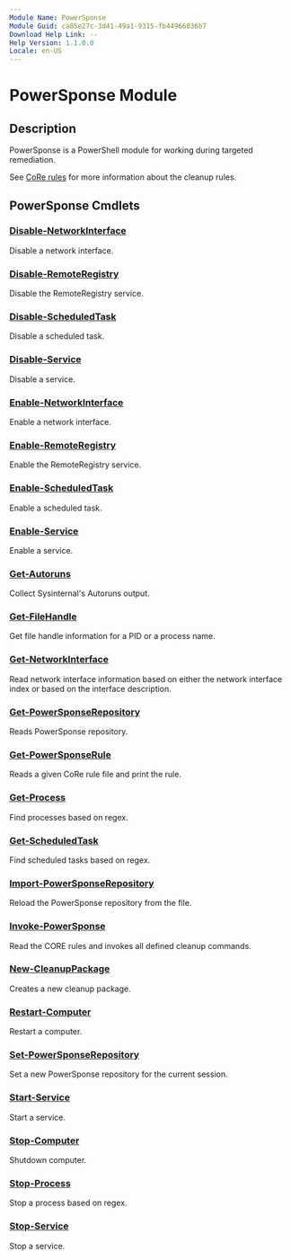 ```yaml
---
Module Name: PowerSponse
Module Guid: ca85e27c-3d41-49a1-9315-fb44966836b7
Download Help Link: --
Help Version: 1.1.0.0
Locale: en-US
---
```


# PowerSponse Module
## Description
PowerSponse is a PowerShell module for working during targeted remediation.

See [CoRe rules](https://github.com/swisscom/PowerSponse/wiki/CoRe-rules) for
more information about the cleanup rules.

## PowerSponse Cmdlets
### [Disable-NetworkInterface](Disable-NetworkInterface.md)
Disable a network interface.

### [Disable-RemoteRegistry](Disable-RemoteRegistry.md)
Disable the RemoteRegistry service.

### [Disable-ScheduledTask](Disable-ScheduledTask.md)
Disable a scheduled task.

### [Disable-Service](Disable-Service.md)
Disable a service.

### [Enable-NetworkInterface](Enable-NetworkInterface.md)
Enable a network interface.

### [Enable-RemoteRegistry](Enable-RemoteRegistry.md)
Enable the RemoteRegistry service.

### [Enable-ScheduledTask](Enable-ScheduledTask.md)
Enable a scheduled task.

### [Enable-Service](Enable-Service.md)
Enable a service.

### [Get-Autoruns](Get-Autoruns.md)
Collect Sysinternal's Autoruns output.

### [Get-FileHandle](Get-FileHandle.md)
Get file handle information for a PID or a process name.

### [Get-NetworkInterface](Get-NetworkInterface.md)
Read network interface information based on either the network interface
index or based on the interface description.

### [Get-PowerSponseRepository](Get-PowerSponseRepository.md)
Reads PowerSponse repository.

### [Get-PowerSponseRule](Get-PowerSponseRule.md)
Reads a given CoRe rule file and print the rule.

### [Get-Process](Get-Process.md)
Find processes based on regex.

### [Get-ScheduledTask](Get-ScheduledTask.md)
Find scheduled tasks based on regex. 

### [Import-PowerSponseRepository](Import-PowerSponseRepository.md)
Reload the PowerSponse repository from the file.

### [Invoke-PowerSponse](Invoke-PowerSponse.md)
Read the CORE rules and invokes all defined cleanup commands.

### [New-CleanupPackage](New-CleanupPackage.md)
Creates a new cleanup package.

### [Restart-Computer](Restart-Computer.md)
Restart a computer.

### [Set-PowerSponseRepository](Set-PowerSponseRepository.md)
Set a new PowerSponse repository for the current session.

### [Start-Service](Start-Service.md)
Start a service.

### [Stop-Computer](Stop-Computer.md)
Shutdown computer.

### [Stop-Process](Stop-Process.md)
Stop a process based on regex.

### [Stop-Service](Stop-Service.md)
Stop a service.

